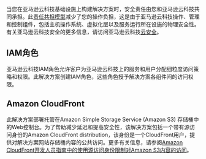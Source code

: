 当您在亚马逊云科技基础设施上构建解决方案时，安全责任由您和亚马逊云科技共同承担。此[责任共担模型](https://aws.amazon.com/compliance/shared-responsibility-model/)减少了您的操作负担，这是由于亚马逊云科技操作、管理和控制组件，包括主机操作系统、虚拟化层以及服务运行所在设施的物理安全性。有关亚马逊云科技安全的更多信息，请访问亚马逊云科技[云安全](http://aws.amazon.com/security/)。

## IAM角色

亚马逊云科技IAM角色允许客户为亚马逊云科技上的服务和用户分配细粒度访问策略和权限。此解决方案创建IAM角色，这些角色授予解决方案各组件间的访问权限。
## Amazon CloudFront

此解决方案部署托管在Amazon Simple Storage Service (Amazon S3) 存储桶中的Web控制台。为了帮助减少延迟和提高安全性，该解决方案包括一个带有源访问身份的Amazon CloudFront distribution，该身份是一个CloudFront用户，提供对解决方案网站存储桶内容的公共访问。更多有关信息，请参阅[Amazon CloudFront开发人员指南中的使用源访问身份限制对Amazon S3内容的访问](https://docs.aws.amazon.com/AmazonCloudFront/latest/DeveloperGuide/private-content-restricting-access-to-s3.html)。
